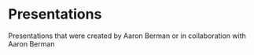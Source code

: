 # Presentations
Presentations that were created by Aaron Berman or in collaboration with Aaron Berman
